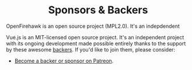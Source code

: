 <h1 align="center">Sponsors &amp; Backers</h1>

OpenFirehawk is an open source project (MPL2.0).  It's an indepdendent 

Vue.js is an MIT-licensed open source project. It's an independent project with its ongoing development made possible entirely thanks to the support by these awesome [backers](https://github.com/vuejs/vue/blob/dev/BACKERS.md). If you'd like to join them, please consider:

- [Become a backer or sponsor on Patreon](https://www.patreon.com/evanyou).
<!--stackedit_data:
eyJoaXN0b3J5IjpbLTY0Nzk5MDg3OSwtMjA4ODc0NjYxMl19
-->